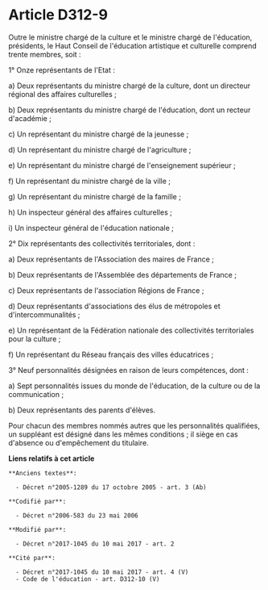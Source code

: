# Article D312-9

Outre le ministre chargé de la culture et le ministre chargé de l'éducation, présidents, le Haut Conseil de l'éducation
artistique et culturelle comprend trente membres, soit :

1° Onze représentants de l'Etat :

a) Deux représentants du ministre chargé de la culture, dont un directeur régional des affaires culturelles ;

b) Deux représentants du ministre chargé de l'éducation, dont un recteur d'académie ;

c) Un représentant du ministre chargé de la jeunesse ;

d) Un représentant du ministre chargé de l'agriculture ;

e) Un représentant du ministre chargé de l'enseignement supérieur ;

f) Un représentant du ministre chargé de la ville ;

g) Un représentant du ministre chargé de la famille ;

h) Un inspecteur général des affaires culturelles ;

i) Un inspecteur général de l'éducation nationale ;

2° Dix représentants des collectivités territoriales, dont :

a) Deux représentants de l'Association des maires de France ;

b) Deux représentants de l'Assemblée des départements de France ;

c) Deux représentants de l'association Régions de France ;

d) Deux représentants d'associations des élus de métropoles et d'intercommunalités ;

e) Un représentant de la Fédération nationale des collectivités territoriales pour la culture ;

f) Un représentant du Réseau français des villes éducatrices ;

3° Neuf personnalités désignées en raison de leurs compétences, dont :

a) Sept personnalités issues du monde de l'éducation, de la culture ou de la communication ;

b) Deux représentants des parents d'élèves.

Pour chacun des membres nommés autres que les personnalités qualifiées, un suppléant est désigné dans les mêmes conditions ;
il siège en cas d'absence ou d'empêchement du titulaire.

**Liens relatifs à cet article**

	**Anciens textes**:

	  - Décret n°2005-1289 du 17 octobre 2005 - art. 3 (Ab)

	**Codifié par**:

	  - Décret n°2006-583 du 23 mai 2006

	**Modifié par**:

	  - Décret n°2017-1045 du 10 mai 2017 - art. 2

	**Cité par**:

	  - Décret n°2017-1045 du 10 mai 2017 - art. 4 (V)
	  - Code de l'éducation - art. D312-10 (V)
